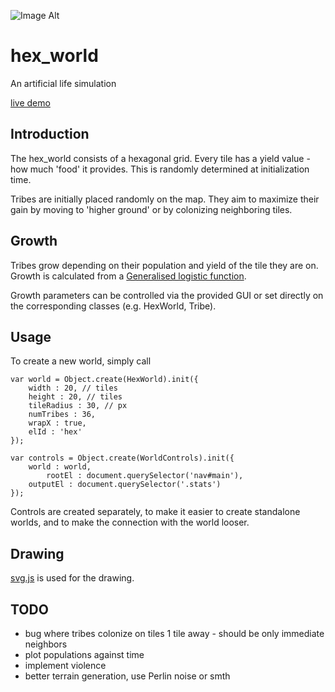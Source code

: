 ![Image Alt](http://monomon.me/hex_world/hex_world.png)

# hex_world

An artificial life simulation

[live demo](http://monomon.me/hex_world)

## Introduction

The hex_world consists of a hexagonal grid. Every tile has a yield value - how much 'food' it provides. This is randomly determined at initialization time.

Tribes are initially placed randomly on the map. They aim to maximize their gain by moving to 'higher ground' or by colonizing neighboring tiles.

## Growth

Tribes grow depending on their population and yield of the tile they are on. Growth is calculated from a [Generalised logistic function](https://en.wikipedia.org/wiki/Generalised_logistic_function).

Growth parameters can be controlled via the provided GUI or set directly on the corresponding classes (e.g. HexWorld, Tribe).

## Usage

To create a new world, simply call


	var world = Object.create(HexWorld).init({
		width : 20, // tiles
		height : 20, // tiles
		tileRadius : 30, // px
		numTribes : 36,
		wrapX : true,
		elId : 'hex'
	});

	var controls = Object.create(WorldControls).init({
		world : world,
			rootEl : document.querySelector('nav#main'),
		outputEl : document.querySelector('.stats')
	});

Controls are created separately, to make it easier to create standalone worlds, and to make the connection with the world looser.

## Drawing

[svg.js](https://github.com/wout/svg.js.git) is used for the drawing.

## TODO

* bug where tribes colonize on tiles 1 tile away - should be only immediate neighbors
* plot populations against time
* implement violence
* better terrain generation, use Perlin noise or smth
